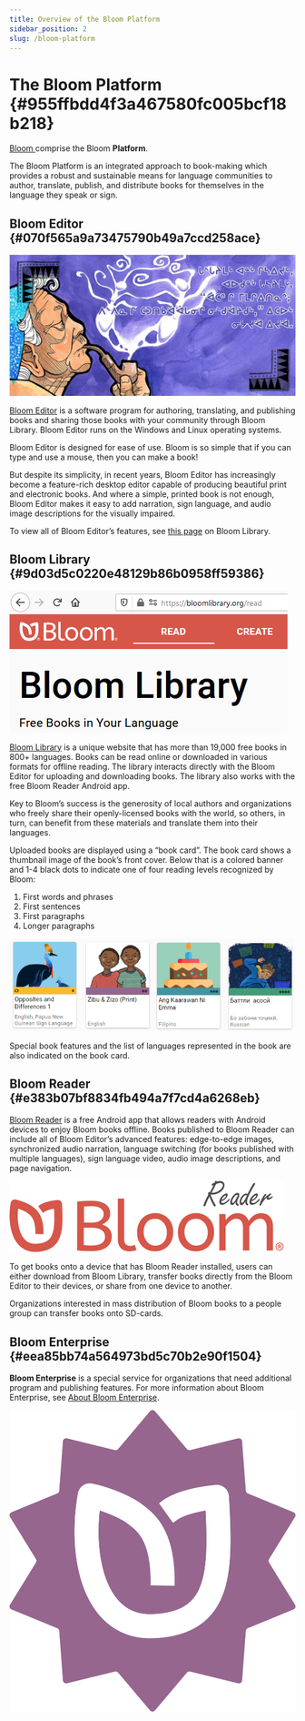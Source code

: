 ```yaml
---
title: Overview of the Bloom Platform
sidebar_position: 2
slug: /bloom-platform
---
```




# The Bloom Platform {#955ffbdd4f3a467580fc005bcf18b218}


[Bloom ](/bloom-platform#070f565a9a73475790b49a7ccd258ace) comprise the Bloom **Platform**. 


The Bloom Platform is an integrated approach to book-making which provides a robust and sustainable means for language communities to author, translate, publish, and distribute books for themselves in the language they speak or sign.


## Bloom Editor {#070f565a9a73475790b49a7ccd258ace}


![Copyright © 2014, Naskapi Development Corporation & Elizabeth Jancewicz Naskapi](./bloom-platform.690583ea-a11a-479a-b66d-b566eb1a52aa.png)


[Bloom Editor](https://bloomlibrary.org/page/create/downloads) is a software program for authoring, translating, and publishing books and sharing those books with your community through Bloom Library. Bloom Editor runs on the Windows and Linux operating systems. 


Bloom Editor is designed for ease of use. Bloom is so simple that if you can type and use a mouse, then you can make a book!


But despite its simplicity, in recent years, Bloom Editor has increasingly become a feature-rich desktop editor capable of producing beautiful print and electronic books. And where a simple, printed book is not enough, Bloom Editor makes it easy to add narration, sign language, and audio image descriptions for the visually impaired.


To view all of Bloom Editor’s features, see [this page](https://bloomlibrary.org/page/create/page/feature-matrix) on Bloom Library.


## Bloom Library {#9d03d5c0220e48129b86b0958ff59386}


![](./bloom-platform.abec701d-3e70-456b-b192-df5f9818b2c7.png)


[Bloom Library](https://bloomlibrary.org/read) is a unique website that has more than 19,000 free books in 800+ languages. Books can be read online or downloaded in various formats for offline reading. The library interacts directly with the Bloom Editor for uploading and downloading books. The library also works with the free Bloom Reader Android app.


Key to Bloom’s success is the generosity of local authors and organizations who freely share their openly-licensed books with the world, so others, in turn, can benefit from these materials and translate them into their languages.


Uploaded books are displayed using a “book card”. The book card shows a thumbnail image of the book’s front cover. Below that is a colored banner and 1-4 black dots to indicate one of four reading levels recognized by Bloom: 

1. First words and phrases
2. First sentences
3. First paragraphs
4. Longer paragraphs

![](./bloom-platform.205c671f-030c-49c7-8331-56c7a8366abf.png)


Special book features and the list of languages represented in the book are also indicated on the book card.


## Bloom Reader {#e383b07bf8834fb494a7f7cd4a6268eb}


[Bloom Reader](https://play.google.com/store/apps/details?id=org.sil.bloom.reader) is a free Android app that allows readers with Android devices to enjoy Bloom books offline. Books published to Bloom Reader can include all of Bloom Editor’s advanced features: edge-to-edge images, synchronized audio narration, language switching (for books published with multiple languages), sign language video, audio image descriptions, and page navigation.


![](./bloom-platform.737972c1-9676-4550-890e-4bec984d61fd.png)


To get books onto a device that has Bloom Reader installed, users can either download from Bloom Library, transfer books directly from the Bloom Editor to their devices, or share from one device to another.


Organizations interested in mass distribution of Bloom books to a people group can transfer books onto SD-cards.


## Bloom Enterprise {#eea85bb74a564973bd5c70b2e90f1504}


<div class='notion-row'>
<div class='notion-column' style={{width: 'calc((100% - (min(32px, 4vw) * 1)) * 0.8125)'}}>


**Bloom Enterprise** is a special service for organizations that need additional program and publishing features. For more information about Bloom Enterprise, see [About Bloom Enterprise](/bloom-enterprise-overview).



</div><div className='notion-spacer'></div>

<div class='notion-column' style={{width: 'calc((100% - (min(32px, 4vw) * 1)) * 0.1875)'}}>


![](./bloom-platform.bfb1cdd5-b3e4-458a-a56c-bdbe8da519ec.png)


</div><div className='notion-spacer'></div>
</div>

